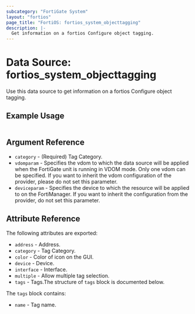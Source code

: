 ```yaml
---
subcategory: "FortiGate System"
layout: "fortios"
page_title: "FortiOS: fortios_system_objecttagging"
description: |-
  Get information on a fortios Configure object tagging.
---
```


# Data Source: fortios_system_objecttagging
Use this data source to get information on a fortios Configure object tagging.


## Example Usage

```hcl

```

## Argument Reference

* `category` - (Required) Tag Category.
* `vdomparam` - Specifies the vdom to which the data source will be applied when the FortiGate unit is running in VDOM mode. Only one vdom can be specified. If you want to inherit the vdom configuration of the provider, please do not set this parameter.
* `deviceparam` - Specifies the device to which the resource will be applied to on the FortiManager. If you want to inherit the configuration from the provider, do not set this parameter.

## Attribute Reference

The following attributes are exported:

* `address` - Address.
* `category` - Tag Category.
* `color` - Color of icon on the GUI.
* `device` - Device.
* `interface` - Interface.
* `multiple` - Allow multiple tag selection.
* `tags` - Tags.The structure of `tags` block is documented below.

The `tags` block contains:

* `name` - Tag name.
